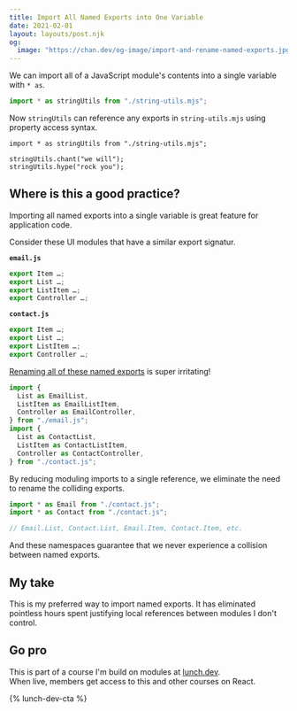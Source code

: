 ```yaml
---
title: Import All Named Exports into One Variable
date: 2021-02-01
layout: layouts/post.njk
og:
  image: "https://chan.dev/og-image/import-and-rename-named-exports.jpg"
---
```


We can import all of a JavaScript module's contents into a single variable with `* as`.

```js
import * as stringUtils from "./string-utils.mjs";
```

Now `stringUtils` can reference any exports in `string-utils.mjs` using property access syntax.

```js/2-3
import * as stringUtils from "./string-utils.mjs";

stringUtils.chant("we will");
stringUtils.hype("rock you");
```

## Where is this a good practice?

Importing all named exports into a single variable is great feature for application code.

Consider these UI modules that have a similar export signatur.

**`email.js`**

```js
export Item …;
export List …;
export ListItem …;
export Controller …;
```

**`contact.js`**

```js
export Item …;
export List …;
export ListItem …;
export Controller …;
```

[Renaming all of these named exports](../import-and-rename-named-exports/) is super irritating!

```js
import {
  List as EmailList,
  ListItem as EmailListItem,
  Controller as EmailController,
} from "./email.js";
import {
  List as ContactList,
  ListItem as ContactListItem,
  Controller as ContactController,
} from "./contact.js";
```

By reducing moduling imports to a single reference, we eliminate the need to rename the colliding exports.

```js
import * as Email from "./contact.js";
import * as Contact from "./contact.js";

// Email.List, Contact.List, Email.Item, Contact.Item, etc.
```

And these namespaces guarantee that we never experience a collision between named exports.

## My take

This is my preferred way to import named exports. It has eliminated pointless hours spent justifying local references between modules I don't control.

## Go pro

This is part of a course I'm build on modules at [lunch.dev](https://www.lunch.dev).  
When live, members get access to this and other courses on React.

{% lunch-dev-cta %}
